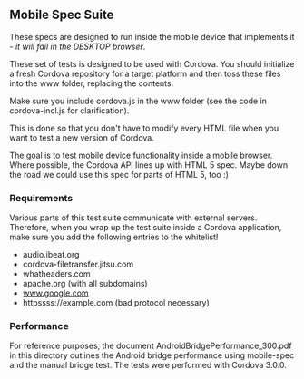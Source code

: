<!--
#
# Licensed to the Apache Software Foundation (ASF) under one
# or more contributor license agreements.  See the NOTICE file
# distributed with this work for additional information
# regarding copyright ownership.  The ASF licenses this file
# to you under the Apache License, Version 2.0 (the
# "License"); you may not use this file except in compliance
# with the License.  You may obtain a copy of the License at
# 
# http://www.apache.org/licenses/LICENSE-2.0
# 
# Unless required by applicable law or agreed to in writing,
# software distributed under the License is distributed on an
# "AS IS" BASIS, WITHOUT WARRANTIES OR CONDITIONS OF ANY
#  KIND, either express or implied.  See the License for the
# specific language governing permissions and limitations
# under the License.
#
-->
## Mobile Spec Suite ##

These specs are designed to run inside the mobile device that implements it - _it will fail in the DESKTOP browser_.

These set of tests is designed to be used with Cordova. You should initialize a fresh Cordova repository for a target platform and then toss these files into the www folder, replacing the
contents. 

Make sure you include cordova.js in the www folder (see the code in cordova-incl.js for clarification).

This is done so that you don't have to modify every HTML file when you want to test a new version of Cordova.

The goal is to test mobile device functionality inside a mobile browser.
Where possible, the Cordova API lines up with HTML 5 spec. Maybe down
the road we could use this spec for parts of HTML 5, too :)

### Requirements ###

Various parts of this test suite communicate with external servers.
Therefore, when you wrap up the test suite inside a Cordova application,
make sure you add the following entries to the whitelist!

- audio.ibeat.org
- cordova-filetransfer.jitsu.com
- whatheaders.com
- apache.org (with all subdomains)
- www.google.com
- httpssss://example.com (bad protocol necessary)

### Performance ###

For reference purposes, the document AndroidBridgePerformance_300.pdf in this directory outlines the Android bridge performance using mobile-spec and the manual bridge test. The tests were performed with Cordova 3.0.0.


